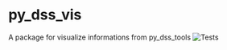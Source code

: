 # py_dss_vis
A package for visualize informations from py_dss_tools
![Tests](https://github.com/rodolfoplondero/py_dss_vis/actions/workflows/tests.yml/badge.svg)